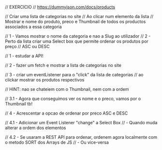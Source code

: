 // EXERCICIO
// https://dummyjson.com/docs/products

// Criar uma lista de categorias no site
// Ao clicar num elemento da lista
// Mostrar e nome do produto, preco e Thumbnail de todos os productos associados a essa categoria

// 1 - Vamos mostrar o nome da categoria e nao a Slug ao utilizador
// 2 - Perto da lista criar uma Select box que permite ordenar os produtos por preço
// ASC ou DESC

// 1 - estudar a API!

// 2 - fazer um fetch e mostrar a lista de categorias no site

// 3 - criar um eventListener para o "click" da lista de categorias
// ao clickar mostrar os produtos respectivos

// HINT: nao se chateiem com o Thumbnail, nem com a ordem

// 3.1 - Agora que conseguimos ver os nome e o preco, vamos por o Thumbnail tb!

// 4 - Acrescentar a opcao de ordenar por preco ASC e DESC

// 4.1 - Adicionar um Event Listener "change" a Select Box
// - Quando muda alterar a ordem dos elementos

// 4.2 - Se usaram a REST API para ordenar, ordenem agora localmente com o metodo SORT dos Arrays de JS
// - Ou vice-versa
